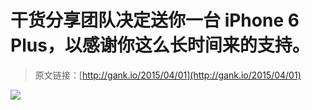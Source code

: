 # 干货分享团队决定送你一台 iPhone 6 Plus，以感谢你这么长时间来的支持。

> 原文链接：[http://gank.io/2015/04/01](http://gank.io/2015/04/01)

![](http://ww3.sinaimg.cn/large/610dc034gw1eqpwhut11hj20o50azq4l.jpg)

